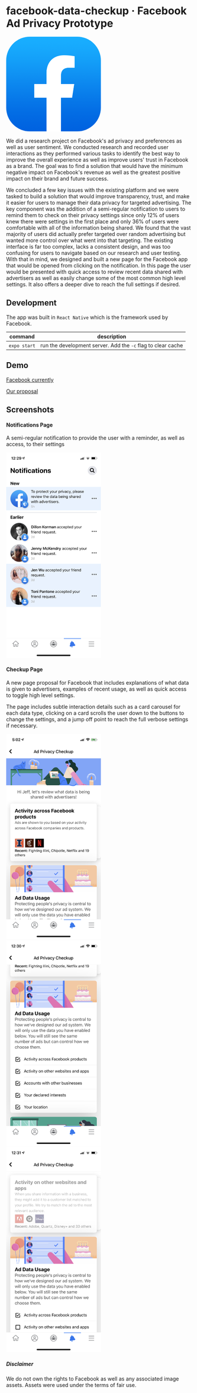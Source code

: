 # facebook-data-checkup &middot; Facebook Ad Privacy Prototype

<img src="assets/icon.png#rounded" style="border-radius: 25%; overflow: hidden;" width="256"/>

We did a research project on Facebook's ad privacy and preferences as well as user sentiment. We conducted research and recorded user interactions as they performed various tasks to identify the best way to improve the overall experience as well as improve users' trust in Facebook as a brand. The goal was to find a solution that would have the minimum negative impact on Facebook's revenue as well as the greatest positive impact on their brand and future success.

We concluded a few key issues with the existing platform and we were tasked to build a solution that would improve transparency, trust, and make it easier for users to manage their data privacy for targeted advertising. The key component was the addition of a semi-regular notification to users to remind them to check on their privacy settings since only 12% of users knew there were settings in the first place and only 36% of users were comfortable with all of the information being shared. We found that the vast majority of users did actually prefer targeted over random advertising but wanted more control over what went into that targeting. The existing interface is far too complex, lacks a consistent design, and was too confusing for users to navigate based on our research and user testing. With that in mind, we designed and built a new page for the Facebook app that would be opened from clicking on the notification. In this page the user would be presented with quick access to review recent data shared with advertisers as well as easily change some of the most common high level settings. It also offers a deeper dive to reach the full settings if desired.

## Development

The app was built in `React Native` which is the framework used by Facebook.

| command      | description                                                  |
| ------------ | ------------------------------------------------------------ |
| `expo start` | run the development server. Add the `-c` flag to clear cache |

## Demo

[Facebook currently](https://drive.google.com/file/d/1rUAimT_Inx_6lK4KIYJyAfkjRMVjHHjN/view?usp=sharing)

[Our proposal](https://drive.google.com/file/d/10o2Wo48ToOHCoJKLK79SqCgsU_jGYUX-/view?usp=sharing)

## Screenshots

#### Notifications Page

A semi-regular notification to provide the user with a reminder, as well as access, to their settings

<img src="README/notifications-page.png" width="256"/>

#### Checkup Page

A new page proposal for Facebook that includes explanations of what data is given to advertisers, examples of recent usage, as well as quick access to toggle high level settings.

The page includes subtle interaction details such as a card carousel for each data type, clicking on a card scrolls the user down to the buttons to change the settings, and a jump off point to reach the full verbose settings if necessary.

<img src="README/checkup-page.png" width="256"/>

<img src="README/quick-controls.png" width="256"/>

<img src="README/data-management.png" width="256"/>

##### Disclaimer

We do not own the rights to Facebook as well as any associated image assets. Assets were used under the terms of fair use.
